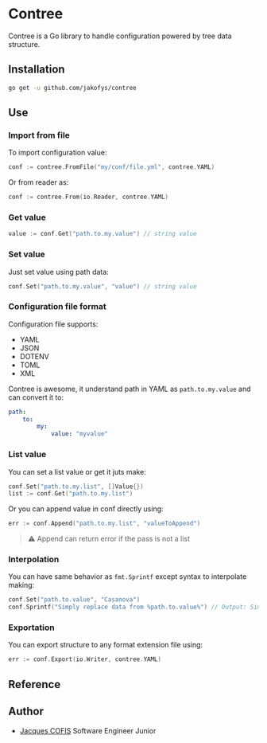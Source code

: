 # Contree

Contree is a Go library to handle configuration powered by tree data structure.

## Installation

```bash
go get -u github.com/jakofys/contree
```

## Use

### Import from file

To import configuration value:

```go
conf := contree.FromFile("my/conf/file.yml", contree.YAML)
```

Or from reader as:

```go
conf := contree.From(io.Reader, contree.YAML)
```

### Get value

```go
value := conf.Get("path.to.my.value") // string value
```

### Set value

Just set value using path data:

```go
conf.Set("path.to.my.value", "value") // string value
```

### Configuration file format

Configuration file supports:

- YAML
- JSON
- DOTENV
- TOML
- XML

Contree is awesome, it understand path in YAML as `path.to.my.value` and can convert it to:

```yaml
path:
    to:
        my:
            value: "myvalue"
```

### List value

You can set a list value or get it juts make:

```go
conf.Set("path.to.my.list", []Value{})
list := conf.Get("path.to.my.list")
```

Or you can append value in conf directly using:

```go
err := conf.Append("path.to.my.list", "valueToAppend")
```

> ⚠ Append can return error if the pass is not a list

### Interpolation

You can have same behavior as `fmt.Sprintf` except syntax to interpolate making:

```go
conf.Set("path.to.value", "Casanova")
conf.Sprintf("Simply replace data from %path.to.value%") // Output: Simply replace data Casanova
```

### Exportation

You can export structure to any format extension file using:

```go
err := conf.Export(io.Writer, contree.YAML) 
```

## Reference

## Author

- [Jacques COFIS](github.com/jakofys) Software Engineer Junior